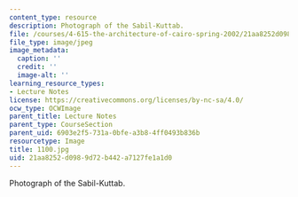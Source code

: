 ```yaml
---
content_type: resource
description: Photograph of the Sabil-Kuttab.
file: /courses/4-615-the-architecture-of-cairo-spring-2002/21aa8252d0989d72b442a7127fe1a1d0_1100.jpg
file_type: image/jpeg
image_metadata:
  caption: ''
  credit: ''
  image-alt: ''
learning_resource_types:
- Lecture Notes
license: https://creativecommons.org/licenses/by-nc-sa/4.0/
ocw_type: OCWImage
parent_title: Lecture Notes
parent_type: CourseSection
parent_uid: 6903e2f5-731a-0bfe-a3b8-4ff0493b836b
resourcetype: Image
title: 1100.jpg
uid: 21aa8252-d098-9d72-b442-a7127fe1a1d0
---
```

Photograph of the Sabil-Kuttab.